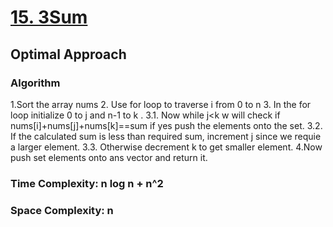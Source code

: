 # [15. 3Sum](https://leetcode.com/problems/3sum/description/)

## Optimal Approach

### Algorithm
1.Sort the array nums
2. Use for loop to traverse i from 0 to n
3. In the for loop initialize 0 to j and n-1 to k .
  3.1. Now while j<k w will check if nums[i]+nums[j]+nums[k]==sum if yes push the elements onto the set.
  3.2. If the calculated sum is less than required sum, increment j since we requie a larger element.
  3.3. Otherwise decrement k to get smaller element.
4.Now push set<vector> elements onto ans vector and return it.

### Time Complexity: n log n + n^2

### Space Complexity: n
